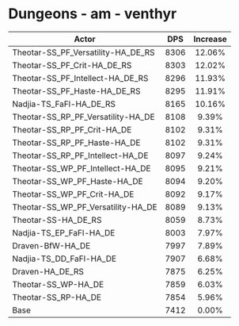 # Dungeons - am - venthyr
| Actor | DPS | Increase |
|---|:---:|:---:|
|Theotar-SS_PF_Versatility-HA_DE_RS|8306|12.06%|
|Theotar-SS_PF_Crit-HA_DE_RS|8303|12.02%|
|Theotar-SS_PF_Intellect-HA_DE_RS|8296|11.93%|
|Theotar-SS_PF_Haste-HA_DE_RS|8295|11.91%|
|Nadjia-TS_FaFl-HA_DE_RS|8165|10.16%|
|Theotar-SS_RP_PF_Versatility-HA_DE|8108|9.39%|
|Theotar-SS_RP_PF_Crit-HA_DE|8102|9.31%|
|Theotar-SS_RP_PF_Haste-HA_DE|8102|9.31%|
|Theotar-SS_RP_PF_Intellect-HA_DE|8097|9.24%|
|Theotar-SS_WP_PF_Intellect-HA_DE|8095|9.21%|
|Theotar-SS_WP_PF_Haste-HA_DE|8094|9.20%|
|Theotar-SS_WP_PF_Crit-HA_DE|8092|9.17%|
|Theotar-SS_WP_PF_Versatility-HA_DE|8089|9.13%|
|Theotar-SS-HA_DE_RS|8059|8.73%|
|Nadjia-TS_EP_FaFl-HA_DE|8003|7.97%|
|Draven-BfW-HA_DE|7997|7.89%|
|Nadjia-TS_DD_FaFl-HA_DE|7907|6.68%|
|Draven-HA_DE_RS|7875|6.25%|
|Theotar-SS_WP-HA_DE|7859|6.03%|
|Theotar-SS_RP-HA_DE|7854|5.96%|
|Base|7412|0.00%|
